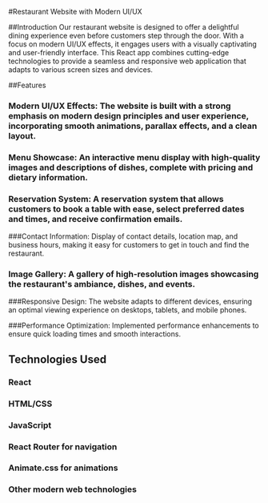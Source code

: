 #Restaurant Website with Modern UI/UX

##Introduction
Our restaurant website is designed to offer a delightful dining experience even before customers step through the door. With a focus on modern UI/UX effects, it engages users with a visually captivating and user-friendly interface. This React app combines cutting-edge technologies to provide a seamless and responsive web application that adapts to various screen sizes and devices.

##Features
### Modern UI/UX Effects: The website is built with a strong emphasis on modern design principles and user experience, incorporating smooth animations, parallax effects, and a clean layout.

### Menu Showcase: An interactive menu display with high-quality images and descriptions of dishes, complete with pricing and dietary information.

### Reservation System: A reservation system that allows customers to book a table with ease, select preferred dates and times, and receive confirmation emails.

###Contact Information: Display of contact details, location map, and business hours, making it easy for customers to get in touch and find the restaurant.

### Image Gallery: A gallery of high-resolution images showcasing the restaurant's ambiance, dishes, and events.

###Responsive Design: The website adapts to different devices, ensuring an optimal viewing experience on desktops, tablets, and mobile phones.

###Performance Optimization: Implemented performance enhancements to ensure quick loading times and smooth interactions.

## Technologies Used
### React
### HTML/CSS
### JavaScript
### React Router for navigation
### Animate.css for animations
### Other modern web technologies
